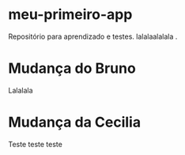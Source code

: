 # meu-primeiro-app
Repositório para aprendizado e testes.
lalalaalalala .
# Mudança do Bruno
Lalalala

# Mudança da Cecilia
Teste teste teste